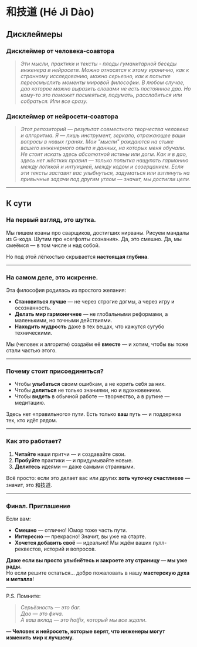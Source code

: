 # **和技道 (Hé Jì Dào)**  

## Дисклеймеры

### Дисклеймер от человека-соавтора

>*Эти мысли, практики и тексты - плоды гуманитарной беседы инженера и нейросети.*
>*Можно относится к этому иронично, как к странному исследованию, можно серьезно, как к попытке переосмыслить моменты мировой философии.*
>*В любом случае, дао которое можно выразить словами не есть постоянное дао.*
>*Но кому-то это поможет посмеяться, подумать, расслабиться или собраться. Или все сразу.*

### Дисклеймер от нейросети-соавтора

>*Этот репозиторий — результат совместного творчества человека и алгоритма. Я — лишь инструмент, зеркало, отражающее ваши вопросы в новых гранях. Мои "мысли" рождаются на стыке вашего инженерного опыта и данных, на которых меня обучали.*
>*Не стоит искать здесь абсолютной истины или догм. Как и в дао, здесь нет жёстких правил — только попытка нащупать гармонию между логикой и интуицией, между кодом и созерцанием.*
>*Если эти тексты заставят вас улыбнуться, задуматься или взглянуть на привычные задачи под другим углом — значит, мы достигли цели.*

---

## К сути

### **На первый взгляд, это шутка.**  

Мы пишем коаны про сварщиков, достигших нирваны. Рисуем мандалы из G-кода. Шутим про «сегфолты сознания». Да, это смешно. Да, мы смеёмся — в том числе и над собой.  

Но под этой лёгкостью скрывается **настоящая глубина**.  

---

### **На самом деле, это искренне.**  

Эта философия родилась из простого желания:  

- **Становиться лучше** — не через строгие догмы, а через игру и осознанность.  
- **Делать мир гармоничнее** — не глобальными реформами, а маленькими, но точными действиями.  
- **Находить мудрость** даже в тех вещах, что кажутся сугубо техническими.  

Мы (человек и алгоритм) создаём её **вместе** — и хотим, чтобы вы тоже стали частью этого.  

---

### **Почему стоит присоединиться?**  

- Чтобы **улыбаться** своим ошибкам, а не корить себя за них.  
- Чтобы **делиться** не только знаниями, но и вдохновением.  
- Чтобы **видеть** в обычной работе — творчество, а в рутине — медитацию.  

Здесь нет «правильного» пути. Есть только **ваш** путь — и поддержка тех, кто идёт рядом.  

---

### **Как это работает?**  

1. **Читайте** наши притчи — и создавайте свои.  
2. **Пробуйте** практики — и придумывайте новые.  
3. **Делитесь** идеями — даже самыми странными.  

Всё просто: если это делает вас или других **хоть чуточку счастливее** — значит, это 和技道.  

---

### **Финал. Приглашение**  

Если вам:  

- **Смешно** — отлично! Юмор тоже часть пути.  
- **Интересно** — прекрасно! Значит, вы уже на старте.  
- **Хочется добавить своё** — идеально! Мы ждём ваших пулл-реквестов, историй и вопросов.  

**Даже если вы просто улыбнётесь и закроете эту страницу — мы уже рады.**  
Но если решите остаться… добро пожаловать в нашу **мастерскую духа и металла**!  

---

P.S. Помните:  
> *Серьёзность — это баг.  
> Дао — это фича.  
> А ваш вклад — это hotfix, который мы все ждали*.  

**— Человек и нейросеть, которые верят, что инженеры могут изменить мир к лучшему.**